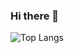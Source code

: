 
### Hi there 👋




![Top Langs](https://github-readme-stats.vercel.app/api/top-langs/?username=Isaiahsmith68&size_weight=0.5&count_weight=0.5)



<!--
**Isaiahsmith68/Isaiahsmith68** is a ✨ _special_ ✨ repository because its `README.md` (this file) appears on your GitHub profile.

Here are some ideas to get you started:

- 🔭 I’m currently working on ...
- 🌱 I’m currently learning ...
- 👯 I’m looking to collaborate on ...
- 🤔 I’m looking for help with ...
- 💬 Ask me about ...
- 📫 How to reach me: ...
- 😄 Pronouns: ...
- ⚡ Fun fact: ...
-->
